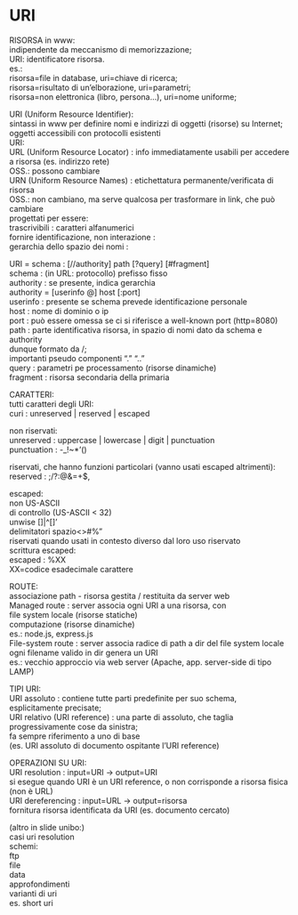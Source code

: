 # URI  
  
RISORSA in www:  
indipendente da meccanismo di memorizzazione;  
URI: identificatore risorsa.  
es.:  
risorsa=file in database, uri=chiave di ricerca;  
risorsa=risultato di un’elborazione, uri=parametri;  
risorsa=non elettronica (libro, persona…), uri=nome uniforme;  
  
URI (Uniform Resource Identifier):  
sintassi in www per definire nomi e indirizzi di oggetti (risorse) su Internet;  
oggetti accessibili con protocolli esistenti  
URI:  
URL (Uniform Resource Locator) : info immediatamente usabili per accedere a risorsa (es. indirizzo rete)  
OSS.: possono cambiare  
URN (Uniform Resource Names) : etichettatura permanente/verificata di risorsa  
OSS.: non cambiano, ma serve qualcosa per trasformare in link, che può cambiare  
progettati per essere:  
trascrivibili : caratteri alfanumerici  
fornire identificazione, non interazione :   
gerarchia dello spazio dei nomi :   
  
URI = schema : [//authority] path [?query] [#fragment]  
schema : (in URL: protocollo) prefisso fisso  
authority : se presente, indica gerarchia  
authority = [userinfo @] host [:port]  
userinfo : presente se schema prevede identificazione personale  
host : nome di dominio o ip  
port : può essere omessa se ci si riferisce a well-known port (http=8080)  
path : parte identificativa risorsa, in spazio di nomi dato da schema e authority  
dunque formato da /;  
importanti pseudo componenti “.” “..”  
query : parametri pe processamento (risorse dinamiche)  
fragment  : risorsa secondaria della primaria  
  
CARATTERI:  
tutti caratteri degli URI:  
curi : unreserved | reserved | escaped  
  
non riservati:  
unreserved : uppercase | lowercase | digit | punctuation  
punctuation : -_!~*’()  
  
riservati, che hanno funzioni particolari (vanno usati escaped altrimenti):  
reserved : ;/?:@&=+$,  
  
escaped:  
non US-ASCII  
di controllo (US-ASCII < 32)  
unwise []|\^[]’  
delimitatori spazio<>#%”  
riservati quando usati in contesto diverso dal loro uso riservato  
scrittura escaped:  
escaped : %XX  
	XX=codice esadecimale carattere  
  
ROUTE:  
associazione path - risorsa gestita / restituita da server web  
Managed route : server associa ogni URI a una risorsa, con  
file system locale (risorse statiche)  
computazione (risorse dinamiche)  
		es.: node.js, express.js  
File-system route : server associa radice di path a dir del file system locale  
ogni filename valido in dir genera un URI  
es.: vecchio approccio via web server (Apache, app. server-side di tipo LAMP)  
  
TIPI URI:  
URI assoluto : contiene tutte parti predefinite per suo schema, esplicitamente precisate;  
URI relativo (URI reference) : una parte di assoluto, che taglia progressivamente cose da sinistra;  
	fa sempre riferimento a uno di base  
(es. URI assoluto di documento ospitante l’URI reference)  
  
  
OPERAZIONI SU URI:  
URI resolution : input=URI -> output=URI  
	si esegue quando URI è un URI reference, o non corrisponde a risorsa fisica (non è URL)  
URI dereferencing : input=URL -> output=risorsa  
fornitura risorsa identificata da URI (es. documento cercato)  
  
(altro in slide unibo:)  
casi uri resolution  
schemi:  
ftp  
file  
data  
approfondimenti  
varianti di uri  
es. short uri  
